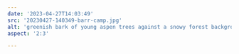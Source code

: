 ```yaml
---
date: '2023-04-27T14:03:49'
src: '20230427-140349-barr-camp.jpg'
alt: 'greenish bark of young aspen trees against a snowy forest background on Barr Trail near Barr Camp'
aspect: '2:3'

---
```


